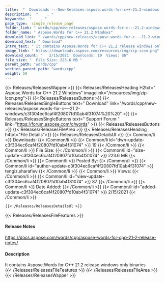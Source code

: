 ```yaml
---
title:  "  Downloads ---New-Releases-aspose.words-for-c++-21.2-windows . " 
description:  "    . " 
keywords:  "    . " 
page_type:  single_release_page
folder_link: " words/cpp/new-releases/aspose.words-for-c---21.2-windows/"
folder_name: " Aspose.Words for C++ 21.2 Windows"
download_link: " /words/cpp/new-releases/aspose.words-for-c---21.2-windows/c3f304ec6caf4f20807fd10ab4f31074"
download_text: " Download"
Intro_text: " It contains Aspose.Words for C++ 21.2 release windows only binaries"
image_link: " https://downloads.aspose.com/resources/img/zip-icon.png"
download_count: "   2/15/2021  Downloads: 19  Views: 86"
file_size: "  File Size: 223.6 MB "
parent_path: "words/cpp"
section_parent_path: "words/cpp"
weight: 59 
---
```


{{< Releases/ReleasesWapper >}}
  {{< Releases/ReleasesHeading H2txt=" Aspose.Words for C++ 21.2 Windows" imagelink="/resources/img/zip-icon.png">}}
  {{< Releases/ReleasesButtons >}}
    {{< Releases/ReleasesSingleButtons text=" Download" link="/words/cpp/new-releases/aspose.words-for-c---21.2-windows/c3f304ec6caf4f20807fd10ab4f31074%20%20" >}}
    {{< Releases/ReleasesSingleButtons text=" Support Forum " link="https://forum.aspose.com/c/words" >}}
  {{< Releases/ReleasesButtons >}}
  {{< Releases/ReleasesFileArea >}}
    {{< Releases/ReleasesHeading h4txt="File Details">}}
    {{< Releases/ReleasesDetailsUl >}}
            {{< Common/li  >}} Downloads: {{< /Common/li >}} 
      {{< Common/li id="dwn-update-c3f304ec6caf4f20807fd10ab4f31074" >}} 19 {{< /Common/li >}} 
      {{< Common/li  >}} File Size: {{< /Common/li >}} 
      {{< Common/li id="size-update-c3f304ec6caf4f20807fd10ab4f31074" >}} 223.6 MB {{< /Common/li >}} 
      {{< Common/li  >}} Posted By: {{< /Common/li >}} 
      {{< Common/li id="author-update-c3f304ec6caf4f20807fd10ab4f31074" >}} tengiz.sharafiev {{< /Common/li >}} 
      {{< Common/li  >}} Views: {{< /Common/li >}} 
      {{< Common/li id="view-update-c3f304ec6caf4f20807fd10ab4f31074" >}} 87 {{< /Common/li >}} 
      {{< Common/li  >}} Date Added: {{< /Common/li >}} 
      {{< Common/li id="added-update-c3f304ec6caf4f20807fd10ab4f31074" >}} 2/15/2021 {{< /Common/li >}} 

    {{< /Releases/ReleasesDetailsUl >}}

  {{< Releases/ReleasesFileFeatures >}}
      <h4>Release Notes</h4><div><a href="https://docs.aspose.com/words/cpp/aspose-words-for-cpp-21-2-release-notes/">https://docs.aspose.com/words/cpp/aspose-words-for-cpp-21-2-release-notes/</a></div><h4>Description</h4><div class="HTMLDescription">It contains Aspose.Words for C++ 21.2 release windows only binaries</div>
  {{< /Releases/ReleasesFileFeatures >}}
 {{< /Releases/ReleasesFileArea >}}
{{< /Releases/ReleasesWapper >}}


